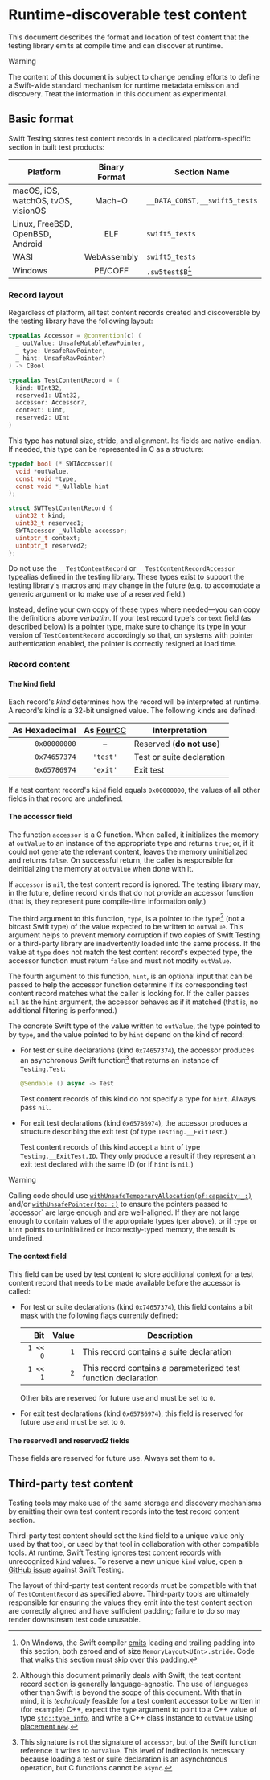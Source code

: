 # Runtime-discoverable test content

<!--
This source file is part of the Swift.org open source project

Copyright (c) 2024 Apple Inc. and the Swift project authors
Licensed under Apache License v2.0 with Runtime Library Exception

See https://swift.org/LICENSE.txt for license information
See https://swift.org/CONTRIBUTORS.txt for Swift project authors
-->

This document describes the format and location of test content that the testing
library emits at compile time and can discover at runtime.

> [!WARNING]
> The content of this document is subject to change pending efforts to define a
> Swift-wide standard mechanism for runtime metadata emission and discovery.
> Treat the information in this document as experimental.

## Basic format

Swift Testing stores test content records in a dedicated platform-specific
section in built test products:

| Platform | Binary Format | Section Name |
|-|:-:|-|
| macOS, iOS, watchOS, tvOS, visionOS | Mach-O | `__DATA_CONST,__swift5_tests` |
| Linux, FreeBSD, OpenBSD, Android | ELF | `swift5_tests` |
| WASI | WebAssembly | `swift5_tests` |
| Windows | PE/COFF | `.sw5test$B`[^windowsPadding] |

[^windowsPadding]: On Windows, the Swift compiler [emits](https://github.com/swiftlang/swift/blob/main/stdlib/public/runtime/SwiftRT-COFF.cpp)
  leading and trailing padding into this section, both zeroed and of size
  `MemoryLayout<UInt>.stride`. Code that walks this section must skip over this
  padding.

### Record layout

Regardless of platform, all test content records created and discoverable by the
testing library have the following layout:

```swift
typealias Accessor = @convention(c) (
  _ outValue: UnsafeMutableRawPointer,
  _ type: UnsafeRawPointer,
  _ hint: UnsafeRawPointer?
) -> CBool

typealias TestContentRecord = (
  kind: UInt32,
  reserved1: UInt32,
  accessor: Accessor?,
  context: UInt,
  reserved2: UInt
)
```

This type has natural size, stride, and alignment. Its fields are native-endian.
If needed, this type can be represented in C as a structure:

```c
typedef bool (* SWTAccessor)(
  void *outValue,
  const void *type,
  const void *_Nullable hint
);

struct SWTTestContentRecord {
  uint32_t kind;
  uint32_t reserved1;
  SWTAccessor _Nullable accessor;
  uintptr_t context;
  uintptr_t reserved2;
};
```

Do not use the `__TestContentRecord` or `__TestContentRecordAccessor` typealias
defined in the testing library. These types exist to support the testing
library's macros and may change in the future (e.g. to accomodate a generic
argument or to make use of a reserved field.)

Instead, define your own copy of these types where needed&mdash;you can copy the
definitions above _verbatim_. If your test record type's `context` field (as
described below) is a pointer type, make sure to change its type in your version
of `TestContentRecord` accordingly so that, on systems with pointer
authentication enabled, the pointer is correctly resigned at load time.

### Record content

#### The kind field

Each record's _kind_ determines how the record will be interpreted at runtime. A
record's kind is a 32-bit unsigned value. The following kinds are defined:

| As Hexadecimal | As [FourCC](https://en.wikipedia.org/wiki/FourCC) | Interpretation |
|-:|:-:|-|
| `0x00000000` | &ndash; | Reserved (**do not use**) |
| `0x74657374` | `'test'` | Test or suite declaration |
| `0x65786974` | `'exit'` | Exit test |

<!-- When adding cases to this enumeration, be sure to also update the
corresponding enumeration in TestContentGeneration.swift. -->

If a test content record's `kind` field equals `0x00000000`, the values of all
other fields in that record are undefined.

#### The accessor field

The function `accessor` is a C function. When called, it initializes the memory
at `outValue` to an instance of the appropriate type and returns `true`; or, if
it could not generate the relevant content, leaves the memory uninitialized and
returns `false`. On successful return, the caller is responsible for
deinitializing the memory at `outValue` when done with it.

If `accessor` is `nil`, the test content record is ignored. The testing library
may, in the future, define record kinds that do not provide an accessor function
(that is, they represent pure compile-time information only.)

The third argument to this function, `type`, is a pointer to the type[^mightNotBeSwift]
(not a bitcast Swift type) of the value expected to be written to `outValue`.
This argument helps to prevent memory corruption if two copies of Swift Testing
or a third-party library are inadvertently loaded into the same process. If the
value at `type` does not match the test content record's expected type, the
accessor function must return `false` and must not modify `outValue`.

<!-- TODO: discuss this argument's value in Embedded Swift (no metatypes) -->

[^mightNotBeSwift]: Although this document primarily deals with Swift, the test
  content record section is generally language-agnostic. The use of languages
  other than Swift is beyond the scope of this document. With that in mind, it
  is _technically_ feasible for a test content accessor to be written in (for
  example) C++, expect the `type` argument to point to a C++ value of type
  [`std::type_info`](https://en.cppreference.com/w/cpp/types/type_info), and
  write a C++ class instance to `outValue` using [placement `new`](https://en.cppreference.com/w/cpp/language/new#Placement_new).

The fourth argument to this function, `hint`, is an optional input that can be
passed to help the accessor function determine if its corresponding test content
record matches what the caller is looking for. If the caller passes `nil` as the
`hint` argument, the accessor behaves as if it matched (that is, no additional
filtering is performed.)

The concrete Swift type of the value written to `outValue`, the type pointed to
by `type`, and the value pointed to by `hint` depend on the kind of record:

- For test or suite declarations (kind `0x74657374`), the accessor produces an
  asynchronous Swift function[^notAccessorSignature] that returns an instance of
  `Testing.Test`:

  ```swift
  @Sendable () async -> Test
  ```

  [^notAccessorSignature]: This signature is not the signature of `accessor`,
    but of the Swift function reference it writes to `outValue`. This level of
    indirection is necessary because loading a test or suite declaration is an
    asynchronous operation, but C functions cannot be `async`.

  Test content records of this kind do not specify a type for `hint`. Always
  pass `nil`.

- For exit test declarations (kind `0x65786974`), the accessor produces a
  structure describing the exit test (of type `Testing.__ExitTest`.)

  Test content records of this kind accept a `hint` of type `Testing.__ExitTest.ID`.
  They only produce a result if they represent an exit test declared with the
  same ID (or if `hint` is `nil`.)

> [!WARNING]
> Calling code should use [`withUnsafeTemporaryAllocation(of:capacity:_:)`](https://developer.apple.com/documentation/swift/withunsafetemporaryallocation(of:capacity:_:))
> and/or [`withUnsafePointer(to:_:)`](https://developer.apple.com/documentation/swift/withunsafepointer(to:_:)-35wrn)
> to ensure the pointers passed to `accessor` are large enough and are
> well-aligned. If they are not large enough to contain values of the
> appropriate types (per above), or if `type` or `hint` points to uninitialized
> or incorrectly-typed memory, the result is undefined.

#### The context field

This field can be used by test content to store additional context for a test
content record that needs to be made available before the accessor is called:

- For test or suite declarations (kind `0x74657374`), this field contains a bit
  mask with the following flags currently defined:

  | Bit | Value | Description |
  |-:|-:|-|
  | `1 << 0` | `1` | This record contains a suite declaration |
  | `1 << 1` | `2` | This record contains a parameterized test function declaration |

  Other bits are reserved for future use and must be set to `0`.

- For exit test declarations (kind `0x65786974`), this field is reserved for
  future use and must be set to `0`.

#### The reserved1 and reserved2 fields

These fields are reserved for future use. Always set them to `0`.

## Third-party test content

Testing tools may make use of the same storage and discovery mechanisms by
emitting their own test content records into the test record content section.

Third-party test content should set the `kind` field to a unique value only used
by that tool, or used by that tool in collaboration with other compatible tools.
At runtime, Swift Testing ignores test content records with unrecognized `kind`
values. To reserve a new unique `kind` value, open a [GitHub issue](https://github.com/swiftlang/swift-testing/issues/new/choose)
against Swift Testing.

The layout of third-party test content records must be compatible with that of
`TestContentRecord` as specified above. Third-party tools are ultimately
responsible for ensuring the values they emit into the test content section are
correctly aligned and have sufficient padding; failure to do so may render
downstream test code unusable.

<!--
TODO: elaborate further, give examples
TODO: standardize a mechanism for third parties to produce `Test` instances
      since we don't have a public initializer for the `Test` type.
-->
